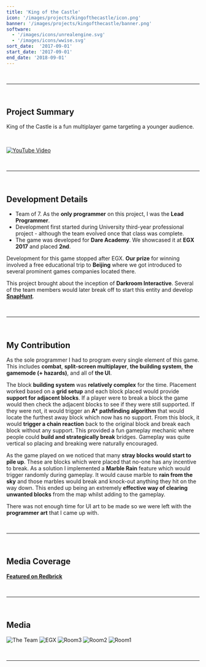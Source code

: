 ```yaml
---
title: 'King of the Castle'
icon: '/images/projects/kingofthecastle/icon.png'
banner: '/images/projects/kingofthecastle/banner.png'
software:
  - '/images/icons/unrealengine.svg'
  - '/images/icons/wwise.svg'
sort_date:  '2017-09-01'
start_date: '2017-09-01'
end_date: '2018-09-01'
---
```


<br/>

___

<br/>

## Project Summary

King of the Castle is a fun multiplayer game targeting a younger audience.

<br/>

[![YouTube Video](https://img.youtube.com/vi/kIAGHUiPl1M/0.jpg)](https://www.youtube.com/watch?v=kIAGHUiPl1M?)

<br/>

___

<br/>

## Development Details

- Team of 7. As the **only programmer** on this project, I was the **Lead Programmer**.
- Development first started during University third-year professional project - although the team evolved once that class was complete.
- The game was developed for **Dare Academy**. We showcased it at **EGX 2017** and placed **2nd**.

Development for this game stopped after EGX. **Our prize** for winning involved a free educational trip to **Beijing** where we got introduced to several prominent games companies located there.

This project brought about the inception of **Darkroom Interactive**. Several of the team members would later break off to start this entity and develop [**SnapHunt**](/projects/snaphunt).

<br/>

___

<br/>

## My Contribution

As the sole programmer I had to program every single element of this game. This includes **combat**, **split-screen multiplayer**, **the building system**, **the gamemode (+ hazards)**, and all of **the UI**.

The block **building system** was **relatively complex** for the time. Placement worked based on a **grid setup** and each block placed would provide **support for adjacent blocks**. If a player were to break a block the game would then check the adjacent blocks to see if they were still supported. If they were not, it would trigger an **A\* pathfinding algorithm** that would locate the furthest away block which now has no support. From this block, it would **trigger a chain reaction** back to the original block and break each block without any support. This provided a fun gameplay mechanic where people could **build and strategically break** bridges. Gameplay was quite vertical so placing and breaking were naturally encouraged.

As the game played on we noticed that many **stray blocks would start to pile up**. These are blocks which were placed that no-one has any incentive to break. As a solution I implemented a **Marble Rain** feature which would trigger randomly during gameplay. It would cause marble to **rain from the sky** and those marbles would break and knock-out anything they hit on the way down. This ended up being an extremely **effective way of clearing unwanted blocks** from the map whilst adding to the gameplay.

There was not enough time for UI art to be made so we were left with the **programmer art** that I came up with.

<br/>

___

<br/>

## Media Coverage

[**Featured on Redbrick**](https://www.redbrick.me/egx-top-5-multiplayer-games/)

<br/>

___

<br/>

## Media

![The Team](/images/projects/kingofthecastle/theteam.png)
![EGX](/images/projects/kingofthecastle/egx.png)
![Room3](/images/projects/kingofthecastle/room3.png)
![Room2](/images/projects/kingofthecastle/room2.png)
![Room1](/images/projects/kingofthecastle/room1.png)

<br/>

___

<br/>